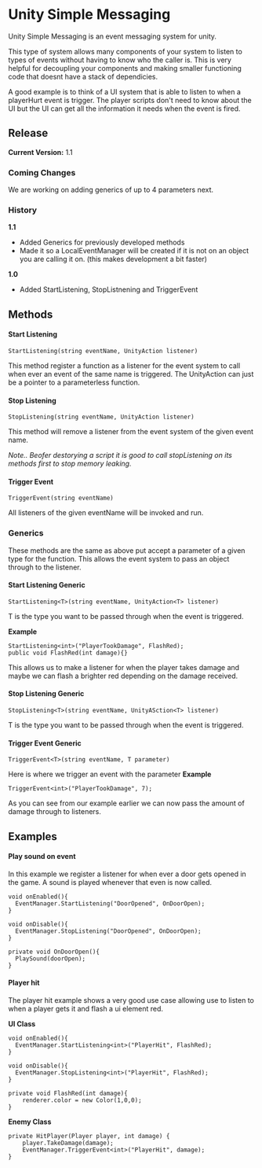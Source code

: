 # Unity Simple Messaging

Unity Simple Messaging is an event messaging system for unity.

This type of system allows many components of your system to listen to types of events without having to know who the caller is. This is very helpful for decoupling your components and making smaller functioning code that doesnt have a stack of dependicies.

A good example is to think of a UI system that is able to listen to when a playerHurt event is trigger. The player scripts don't need to know about the UI but the UI can get all the information it needs when the event is fired.

## Release

**Current Version:** 1.1

### Coming Changes
We are working on adding generics of up to 4 parameters next.

### History
**1.1**
- Added Generics for previously developed methods
- Made it so a LocalEventManager will be created if it is not on an object you are calling it on. (this makes development a bit faster)

**1.0**
- Added StartListening, StopListnening and TriggerEvent

## Methods



#### Start Listening
```
StartListening(string eventName, UnityAction listener)
```
This method register a function as a listener for the event system to call when ever an event of the same name is triggered.
The UnityAction can just be a pointer to a parameterless function.

#### Stop Listening
```
StopListening(string eventName, UnityAction listener)
```
This method will remove a listener from the event system of the given event name.

*Note.. Beofer destorying a script it is good to call stopListening on its methods first to stop memory leaking.*

#### Trigger Event
```
TriggerEvent(string eventName)
```
All listeners of the given eventName will be invoked and run.

### Generics
These methods are the same as above put accept a parameter of a given type for the function. This allows the event system to pass an object through to the listener.

#### Start Listening Generic
```
StartListening<T>(string eventName, UnityAction<T> listener)
```
T is the type you want to be passed through when the event is triggered. 

**Example**
```
StartListening<int>("PlayerTookDamage", FlashRed);
public void FlashRed(int damage){}
```

This allows us to make a listener for when the player takes damage and maybe we can flash a brighter red depending on the damage received.

#### Stop Listening Generic
```
StopListening<T>(string eventName, UnityASction<T> listener)
```
T is the type you want to be passed through when the event is triggered. 

#### Trigger Event Generic
```
TriggerEvent<T>(string eventName, T parameter)
```
Here is where we trigger an event with the parameter
**Example**
```
TriggerEvent<int>("PlayerTookDamage", 7);
```

As you can see from our example earlier we can now pass the amount of damage through to listeners.

## Examples

#### Play sound on event
In this example we register a listener for when ever a door gets opened in the game. A sound is played whenever that even is now called.
```
void onEnabled(){
  EventManager.StartListening("DoorOpened", OnDoorOpen);
}

void onDisable(){
  EventManager.StopListening("DoorOpened", OnDoorOpen);
}

private void OnDoorOpen(){
  PlaySound(doorOpen);
}
```

#### Player hit
The player hit example shows a very good use case allowing use to listen to when a player gets it and flash a ui element red.

**UI Class**
```
void onEnabled(){
  EventManager.StartListening<int>("PlayerHit", FlashRed);
}

void onDisable(){
  EventManager.StopListening<int>("PlayerHit", FlashRed);
}

private void FlashRed(int damage){
	renderer.color = new Color(1,0,0);
}
```

**Enemy Class**
```
private HitPlayer(Player player, int damage) {
	player.TakeDamage(damage);
	EventManager.TriggerEvent<int>("PlayerHit", damage);
}
```